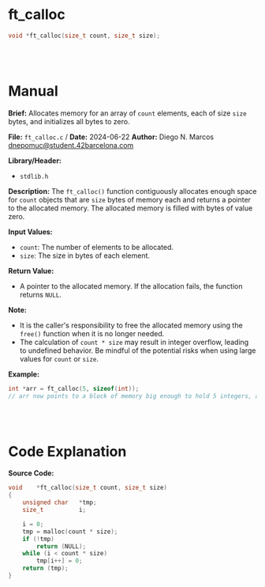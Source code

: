 # ft_calloc
``` c 
void *ft_calloc(size_t count, size_t size);
```
<br>
<br>

# Manual
**Brief:**
Allocates memory for an array of `count` elements, each of size `size` bytes, and initializes all bytes to zero.

**File:** `ft_calloc.c` / **Date:** 2024-06-22
**Author:** Diego N. Marcos <dnepomuc@student.42barcelona.com>

**Library/Header:**
* `stdlib.h `

**Description:**
The `ft_calloc()` function contiguously allocates enough space for `count` objects that are `size` bytes of memory each and returns a pointer to the allocated memory. The allocated memory is filled with bytes of value zero.

**Input Values:**
* `count`: The number of elements to be allocated.
* `size`: The size in bytes of each element.

**Return Value:**
* A pointer to the allocated memory. If the allocation fails, the function returns `NULL`.

**Note:**
- It is the caller's responsibility to free the allocated memory using the `free()` function when it is no longer needed.
- The calculation of `count * size` may result in integer overflow, leading to undefined behavior. Be mindful of the potential risks when using large values for `count` or `size`.

**Example:**
```c
int *arr = ft_calloc(5, sizeof(int)); 
// arr now points to a block of memory big enough to hold 5 integers, all initialized to zero.
```


<br>
<br>

# Code Explanation
**Source Code:**
``` C
void	*ft_calloc(size_t count, size_t size)
{
	unsigned char	*tmp;
	size_t			i;

	i = 0;
	tmp = malloc(count * size);
	if (!tmp)
		return (NULL);
	while (i < count * size)
		tmp[i++] = 0;
	return (tmp);
}

```